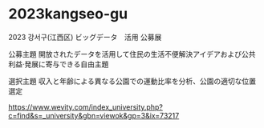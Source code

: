 # 2023kangseo-gu

2023 강서구(江西区) ビッグデータ　活用 公募展

公募主題 開放されたデータを活用して住民の生活不便解決アイデアおよび公共利益·発展に寄与できる自由主題

選択主題 収入と年齢による異なる公園での運動比率を分析、公園の適切な位置選定

https://www.wevity.com/index_university.php?c=find&s=_university&gbn=viewok&gp=3&ix=73217
